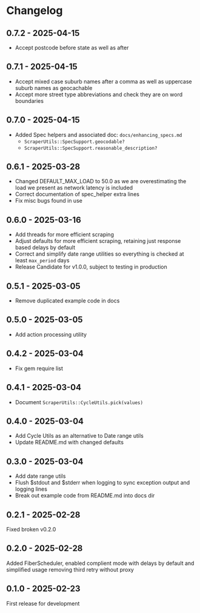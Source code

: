 # Changelog

## 0.7.2 - 2025-04-15

* Accept postcode before state as well as after

## 0.7.1 - 2025-04-15

* Accept mixed case suburb names after a comma as well as uppercase suburb names as geocachable
* Accept more street type abbreviations and check they are on word boundaries

## 0.7.0 - 2025-04-15

* Added Spec helpers and associated doc: `docs/enhancing_specs.md`
  * `ScraperUtils::SpecSupport.geocodable?`
  * `ScraperUtils::SpecSupport.reasonable_description?`

## 0.6.1 - 2025-03-28

* Changed DEFAULT_MAX_LOAD to 50.0 as we are overestimating the load we present as network latency is included
* Correct documentation of spec_helper extra lines
* Fix misc bugs found in use

## 0.6.0 - 2025-03-16

* Add threads for more efficient scraping
* Adjust defaults for more efficient scraping, retaining just response based delays by default
* Correct and simplify date range utilities so everything is checked at least `max_period` days
* Release Candidate for v1.0.0, subject to testing in production

## 0.5.1 - 2025-03-05

* Remove duplicated example code in docs

## 0.5.0 - 2025-03-05

* Add action processing utility

## 0.4.2 - 2025-03-04

* Fix gem require list

## 0.4.1 - 2025-03-04

* Document `ScraperUtils::CycleUtils.pick(values)`

## 0.4.0 - 2025-03-04

* Add Cycle Utils as an alternative to Date range utils
* Update README.md with changed defaults

## 0.3.0 - 2025-03-04

* Add date range utils
* Flush $stdout and $stderr when logging to sync exception output and logging lines
* Break out example code from README.md into docs dir

## 0.2.1 - 2025-02-28

Fixed broken v0.2.0

## 0.2.0 - 2025-02-28

Added FiberScheduler, enabled complient mode with delays by default and simplified usage removing third retry without proxy

## 0.1.0 - 2025-02-23

First release for development


